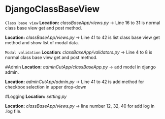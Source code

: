 # DjangoClassBaseView

`Class base view`
**Location:** _classBaseApp/views.py_ 
-> Line 16 to 31 is normal class base view get and post method.

**Location:** _classBaseApp/views.py_
-> Line 41 to 42 is list class base view get method and show list of modal data. 

`Modal validation`
**Location:** _classBaseApp/validators.py_ 
-> Line 4 to 8 is normal class base view get and post method.

#Admin
**Location:** _adminCutApp/classBaseApp.py_ 
-> add model in django admin.

**Location:** _adminCutApp/admin.py_ 
-> Line 41 to 42 is add method for checkbox selection in upper drop-down

#Logging
**Location:** _setting.py_

**Location:** _classBaseApp/views.py_
-> line number 12, 32, 40 for add log in .log file.